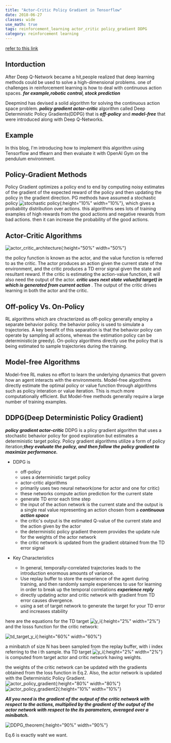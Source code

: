 ```yaml
---
title: "Actor-Critic Policy Gradient in Tensorflow"
date: 2018-06-27
classes: wide
use_math: true
tags: reinforcement_learning actor_critic policy_gradient DDPG
category: reinforcement learning
---
```


[refer to this link](http://pemami4911.github.io/blog/2016/08/21/ddpg-rl.html)
## Intorduction
After Deep Q-Network became a hit,people realized that deep learning methods could be used to solve a high-dimensional problems.
one of challenges in reinforcement learning is how to deal with continuous action spaces. ***for example,robotic control, stock prediction***

Deepmind has devised a solid algorithm for solving the continuous action space problem. ***policy gradient actor-critic*** algorithm called Deep Deterministic Policy Gradients(DDPG) that is ***off-policy*** and ***model-free*** that were introduced along with Deep Q-Networks.

## Example 
In this blog, I'm introducing how to implement this algorithm using Tensorflow and tflearn and then evaluate it with OpenAI Gym on the pendulum environment.

## Policy-Gradient Methods
Policy Gradient optimizes a policy end to end by computing noisy estimates of the gradient of the expected reward of the policy and then updating the policy in the gradient direction.
PG methods have assumed a stochastic policy ![stochastic policy](../../pictures/policy_gradient/stochastic_policy.png){:height="10%" width="10%"}, which gives a probability distribution over actions. this algorithms sees lots of training examples of high rewards from the good actions and negative rewards from bad actions. 
then it can increase the probability of the good actions.

## Actor-Critic Algorithms
![actor_critic_architecture](../../pictures/policy_gradient/actor_critic_architecture.png){:height="50%" width="50%"}

the policy function is known as the actor, and the value function is referred to as the critic.
The actor produces an action given the current state of the environment, and the critic produces a TD error signal given the state and resultant reward.
If the critic is estimating the action-value function, it will also need the output of the actor. ***critic uses next state value(td target) in which is generated from current action*** . The output of the critic drives learning in both the actor and the critic.

## Off-policy Vs. On-Policy
RL algorithms which are chracterized as off-policy generally employ a separate behavior policy. the behavior policy is used to simulate a trajectories. A key benefit of this separation is that the behavior policy can operate by sampling all actions, whereas the estimation policy can be deterministic(e greedy).
On-policy algorithms directly use the policy that is being estimated to sample trajectories during the training.

## Model-free Algorithms
Model-free RL makes no effort to learn the underlying dynamics that govern how an agent interacts with the environments.
Model-free algorithms directly estimate the optimal policy or value function through algorithms such as policy interation or value iteration. This is much more computationally efficient.
But Model-free methods generally require a large number of training examples.

## DDPG(Deep Deterministic Policy Gradient)
***policy gradient actor-critic***
DDPG is a plicy gradient algorithm that uses a stochastic behavior policy for good exploration but estimates a deterministic target policy.
Policy gradient algorithms utilize a form of policy iteration;***they evaluate the policy, and then follow the policy gradient to maximize performance.***  

- DDPG is 
  - off-policy
  - uses a deterministic target policy
  - actor-critic algorithms
  - primarily uses two neural network(one for actor and one for critic)
  - these networks compute action prediction for the current state
  - generate TD error each time step
  - the input of the action network is the current state and the output is a single real value representing an action chosen from a ***continuous action space***
  - the critic's output is the estimated Q-value of the current state and the action given by the actor
  - the deterministic policy gradient theorem provides the update rule for the weights of the actor network
  - the critic network is updated from the gradient obtained from the TD error signal

- Key Characteristics
  - In general, temporally-correlated trajectories leads to the introduction enormous amounts of variance. 
  - Use replay buffer to store the experience of the agent during training, and then randomly sample experiences to use for learning in order to break up the temporal correlations ***experience reply***
  - directly updating actor and critic network with gradient from TD error causes divergence.
  - using a set of target network to generate the target for your TD error and increases stability

here are the equations for the TD target ![y_i](../../pictures/policy_gradient/y_i.png){:height="2%" width="2%"} and the losss function for the critic network:

![td_target_y_i](../../pictures/policy_gradient/td_target_y_i.png){:height="60%" width="60%"}

a minibatch of size N has been sampled from the replay buffer, with i index referring to the i th sample. tha TD target ![y_i](../../pictures/policy_gradient/y_i.png){:height="2%" width="2%"} is computed from target actor and critic network having weights.

the weights of the critic network can be updated with the gradients obtained from the loss function in Eq.2. Also, the actor network is updated with the Deterministic Policy Gradient.  
![actor_policy_gradient](../../pictures/policy_gradient/actor_policy_gradient.png){:height="80%" width="80%"}  
![actor_policy_gradient2](../../pictures/policy_gradient/actor_policy_gradient2.png){:height="10%" width="10%"}

***All you need is the gradient of the output of the critic network with respect to the actions, multiplied by the gradient of the output of the actor network with respect to the its parameters, averaged over a minibatch.***

![DDPG_theorem](../../pictures/policy_gradient/DDPG_theorem.png){:height="90%" width="90%"}

Eq.6 is exactly waht we want.